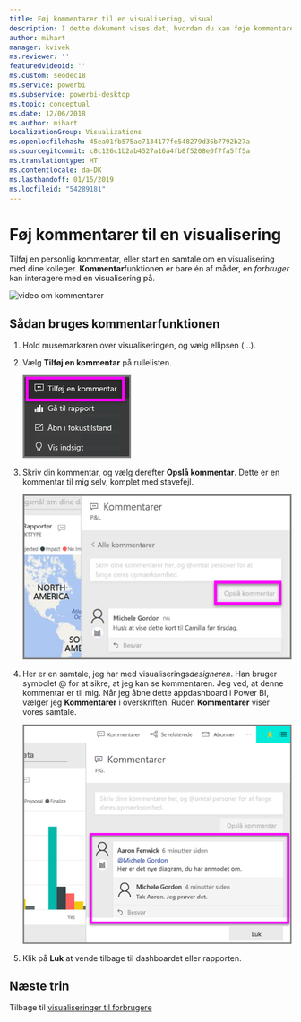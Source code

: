 ```yaml
---
title: Føj kommentarer til en visualisering, visual
description: I dette dokument vises det, hvordan du kan føje kommentarer til en visualisering, og hvordan du bruger kommentarer til at have samtaler om en visual.
author: mihart
manager: kvivek
ms.reviewer: ''
featuredvideoid: ''
ms.custom: seodec18
ms.service: powerbi
ms.subservice: powerbi-desktop
ms.topic: conceptual
ms.date: 12/06/2018
ms.author: mihart
LocalizationGroup: Visualizations
ms.openlocfilehash: 45ea01fb575ae7134177fe548279d36b7792b27a
ms.sourcegitcommit: c8c126c1b2ab4527a16a4fb8f5208e0f7fa5ff5a
ms.translationtype: HT
ms.contentlocale: da-DK
ms.lasthandoff: 01/15/2019
ms.locfileid: "54289181"
---
```

# <a name="add-comments-to-a-visualization"></a>Føj kommentarer til en visualisering
Tilføj en personlig kommentar, eller start en samtale om en visualisering med dine kolleger. **Kommentar**funktionen er bare én af måder, en *forbruger* kan interagere med en visualisering på. 

![video om kommentarer](media/end-user-comment/comment.gif)

## <a name="how-to-use-the-comment-feature"></a>Sådan bruges kommentarfunktionen

1. Hold musemarkøren over visualiseringen, og vælg ellipsen (...).    
2. Vælg **Tilføj en kommentar** på rullelisten.

    ![Tilføj en kommentar er førstevalg](media/end-user-comment/power-bi-comment.png)  

3.  Skriv din kommentar, og vælg derefter **Opslå kommentar**. Dette er en kommentar til mig selv, komplet med stavefejl.

    ![Tilføj en kommentar til dig selv](media/end-user-comment/power-bi-comment-self2.png)  

4. Her er en samtale, jeg har med visualiserings*designeren*. Han bruger symbolet @ for at sikre, at jeg kan se kommentaren. Jeg ved, at denne kommentar er til mig. Når jeg åbne dette appdashboard i Power BI, vælger jeg **Kommentarer** i overskriften. Ruden **Kommentarer** viser vores samtale. 

    ![Tilføj en kommentaromtale](media/end-user-comment/power-bi-comment-mention.png)  


5. Klik på **Luk** at vende tilbage til dashboardet eller rapporten.

## <a name="next-steps"></a>Næste trin
Tilbage til [visualiseringer til forbrugere](end-user-visualizations.md)    
<!--[Select a visualization to open a report](end-user-open-report.md)-->
